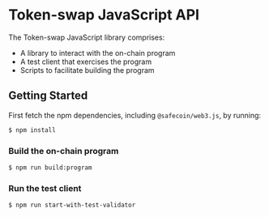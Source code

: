 # Token-swap JavaScript API

The Token-swap JavaScript library comprises:

* A library to interact with the on-chain program
* A test client that exercises the program
* Scripts to facilitate building the program

## Getting Started

First fetch the npm dependencies, including `@safecoin/web3.js`, by running:
```sh
$ npm install
```

### Build the on-chain program

```sh
$ npm run build:program
```

### Run the test client

```sh
$ npm run start-with-test-validator
```

